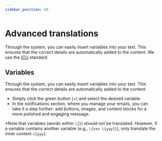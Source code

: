 ```yaml
---
sidebar_position: 60
---
```


# Advanced translations

Through the system, you can easily insert variables into your text. This ensures that the correct details are automatically added to the content. We use the [ICU](https://en.wikipedia.org/wiki/International_Components_for_Unicode) standard

## Variables

Through the system, you can easily insert variables into your text. This ensures that the correct details are automatically added to the content.

- Simply click the green button (+) and select the desired variable.
- In the notifications section, where you manage your emails, you can take it a step further: add buttons, images, and content blocks for a more polished and engaging message.

\*Note that variables (words within `\{}`) should not be translated. However, if a variable contains another variable (e.g., `\{xxx \{yyy}}`), only translate the inner content `\{yyy}`.
